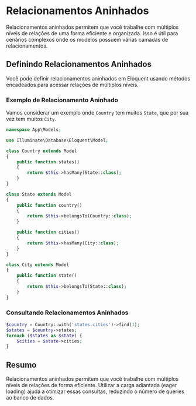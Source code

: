 # Relacionamentos Aninhados

Relacionamentos aninhados permitem que você trabalhe com múltiplos níveis de relações de uma forma eficiente e organizada. Isso é útil para cenários complexos onde os modelos possuem várias camadas de relacionamentos.

## Definindo Relacionamentos Aninhados

Você pode definir relacionamentos aninhados em Eloquent usando métodos encadeados para acessar relações de múltiplos níveis.

### Exemplo de Relacionamento Aninhado

Vamos considerar um exemplo onde `Country` tem muitos `State`, que por sua vez tem muitos `City`.

```php
namespace App\Models;

use Illuminate\Database\Eloquent\Model;

class Country extends Model
{
    public function states()
    {
        return $this->hasMany(State::class);
    }
}

class State extends Model
{
    public function country()
    {
        return $this->belongsTo(Country::class);
    }

    public function cities()
    {
        return $this->hasMany(City::class);
    }
}

class City extends Model
{
    public function state()
    {
        return $this->belongsTo(State::class);
    }
}
```

### Consultando Relacionamentos Aninhados

```php
$country = Country::with('states.cities')->find(1);
$states = $country->states;
foreach ($states as $state) {
    $cities = $state->cities;
}
```

## Resumo

Relacionamentos aninhados permitem que você trabalhe com múltiplos níveis de relações de forma eficiente. Utilizar a carga adiantada (eager loading) ajuda a otimizar essas consultas, reduzindo o número de queries ao banco de dados.
